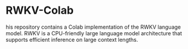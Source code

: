 # RWKV-Colab
his repository contains a Colab implementation of the RWKV language model. RWKV is a CPU-friendly large language model architecture that supports efficient inference on large context lengths.
